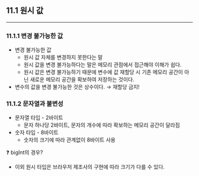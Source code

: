 ## 11.1 원시 값

---

### 11.1.1 변경 불가능한 값

- 변경 불가능한 값
    - 원시 값 자체를 변경하지 못한다는 말
    - 원시 값을 변경 불가능하다는 말은 메모리 관점에서 접근해야 이해가 쉽다.
    - 원시 값은 변경 불가능하기 때문에 변수에 값 재할당 시 기존 메모리 공간이 아닌 새로운 메모리 공간을 확보하여 저장하는 것이다.
- 변수의 값을 변경 불가능한 것은 상수이다. → 재할당 금지!

### 11.1.2 문자열과 불변성

- 문자열 타입 - 2바이트
    - 문자 하나당 2바이트, 문자의 개수에 따라 확보하는 메모리 공간이 달라짐
- 숫자 타입 - 8바이트
    - 숫자의 크기에 따라 관계없이 8바이트 사용

<aside>
❓ bigInt의 경우?

</aside>

- 이외 원시 타입은 브라우저 제조사의 구현에 따라 크기가 다를 수 있다.